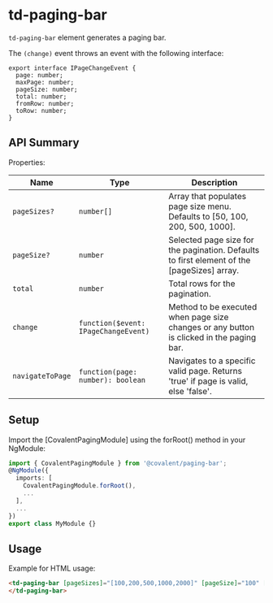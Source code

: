 # td-paging-bar

`td-paging-bar` element generates a paging bar.

The `(change)` event throws an event with the following interface:

```typscript
export interface IPageChangeEvent {
  page: number;
  maxPage: number;
  pageSize: number;
  total: number;
  fromRow: number;
  toRow: number;
}
```

## API Summary

Properties:

| Name | Type | Description |
| --- | --- | --- |
| `pageSizes?` | `number[]` | Array that populates page size menu. Defaults to [50, 100, 200, 500, 1000].
| `pageSize?` | `number` | Selected page size for the pagination. Defaults to first element of the [pageSizes] array.
| `total` | `number` | Total rows for the pagination.
| `change` | `function($event: IPageChangeEvent)` | Method to be executed when page size changes or any button is clicked in the paging bar.
| `navigateToPage` | `function(page: number): boolean` | Navigates to a specific valid page. Returns 'true' if page is valid, else 'false'.

## Setup

Import the [CovalentPagingModule] using the forRoot() method in your NgModule:

```typescript
import { CovalentPagingModule } from '@covalent/paging-bar';
@NgModule({
  imports: [
    CovalentPagingModule.forRoot(),
    ...
  ],
  ...
})
export class MyModule {}
```

## Usage

Example for HTML usage:

 ```html
<td-paging-bar [pageSizes]="[100,200,500,1000,2000]" [pageSize]="100" [total]="1345" (change)="change($event)">
</td-paging-bar>  
 ```
